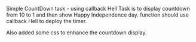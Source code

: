 Simple CountDown task - using callback Hell
Task is to display countdown from 10 to 1 and then show Happy Independence day.
function should use callback Hell to deploy the timer.

Also added some css to enhance the countdown display.
